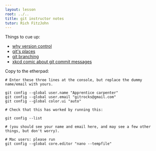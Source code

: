 ```yaml
---
layout: lesson
root: ../..
title: git instructor notes
tutor: Rich FitzJohn
---
```


Things to cue up:

* [why version control](http://www.phdcomics.com/comics/archive.php?comicid=1531)
* [git's places](git-info.png)
* [git branching](http://pcottle.github.io/learnGitBranching/?NODEMO)
* [xkcd comic about git commit messages](http://xkcd.com/1296/)

Copy to the etherpad:

~~~
# Enter these three lines at the console, but replace the dummy name/email with yours.

git config --global user.name "Apprentice carpenter"
git config --global user.email "gitrocks@gmail.com"
git config --global color.ui "auto"

# Check that this has worked by running this:

git config --list

# (you should see your name and email here, and may see a few other things, but don't worry).

# Mac users: please run
git config --global core.editor "nano --tempfile"
~~~
